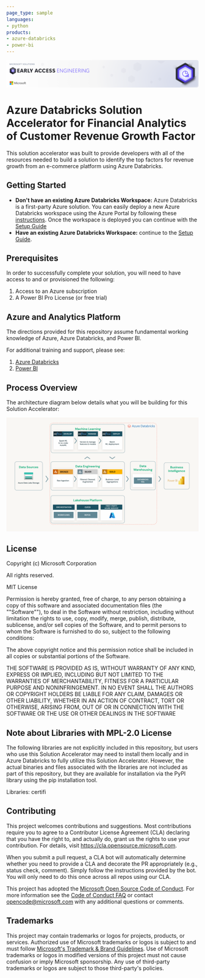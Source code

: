 ```yaml
---
page_type: sample
languages:
- python
products:
- azure-databricks
- power-bi
---
```


![Microsoft Solutions Early Access Engineering](./reference/images/CustomerRevenueGrowthFactor.png)

# Azure Databricks Solution Accelerator for Financial Analytics of Customer Revenue Growth Factor
This solution accelerator was built to provide developers with all of the resources needed to build a solution to identify the top factors for revenue growth from an e-commerce platform using Azure Databricks.

## Getting Started
* **Don't have an existing Azure Databricks Workspace:** Azure Databricks is a first-party Azure solution. You can easily deploy a new Azure Databricks workspace using the Azure Portal by following these [instructions](https://learn.microsoft.com/en-us/azure/databricks/scenarios/quickstart-create-databricks-workspace-portal?tabs=azure-portal#create-an-azure-databricks-workspace). Once the workspace is deployed you can continue with the [Setup Guide](./setup/setup_guide.md)
* **Have an existing Azure Databricks Workspace:** continue to the [Setup Guide](./setup/setup_guide.md).

## Prerequisites
In order to successfully complete your solution, you will need to have access to and or provisioned the following:
1. Access to an Azure subscription
2. A Power BI Pro License (or free trial)

## Azure and Analytics Platform
The directions provided for this repository assume fundamental working knowledge of Azure, Azure Databricks, and Power BI.

For additional training and support, please see:
 1. [Azure Databricks](https://azure.microsoft.com/en-us/products/databricks/)
 3. [Power BI](https://docs.microsoft.com/en-us/power-bi/)

## Process Overview  

The architecture diagram below details what you will be building for this Solution Accelerator:

![Azure Databricks Architecture](./reference/images/DatabricksArchitecture.png)

## License
Copyright (c) Microsoft Corporation

All rights reserved.

MIT License

Permission is hereby granted, free of charge, to any person obtaining a copy of this software and associated documentation files (the ""Software""), to deal in the Software without restriction, including without limitation the rights to use, copy, modify, merge, publish, distribute, sublicense, and/or sell copies of the Software, and to permit persons to whom the Software is furnished to do so, subject to the following conditions:

The above copyright notice and this permission notice shall be included in all copies or substantial portions of the Software.

THE SOFTWARE IS PROVIDED AS IS, WITHOUT WARRANTY OF ANY KIND, EXPRESS OR IMPLIED, INCLUDING BUT NOT LIMITED TO THE WARRANTIES OF MERCHANTABILITY, FITNESS FOR A PARTICULAR PURPOSE AND NONINFRINGEMENT. IN NO EVENT SHALL THE AUTHORS OR COPYRIGHT HOLDERS BE LIABLE FOR ANY CLAIM, DAMAGES OR OTHER LIABILITY, WHETHER IN AN ACTION OF CONTRACT, TORT OR OTHERWISE, ARISING FROM, OUT OF OR IN CONNECTION WITH THE SOFTWARE OR THE USE OR OTHER DEALINGS IN THE SOFTWARE

## Note about Libraries with MPL-2.0 License

The following libraries are not explicitly included in this repository, but users who use this Solution Accelerator may need to install them locally and in Azure Databricks to fully utilize this Solution Accelerator. However, the actual binaries and files associated with the libraries are not included as part of this repository, but they are available for installation via the PyPI library using the pip installation tool.  
  
Libraries: certifi

## Contributing

This project welcomes contributions and suggestions.  Most contributions require you to agree to a Contributor License Agreement (CLA) declaring that you have the right to, and actually do, grant us the rights to use your contribution. For details, visit https://cla.opensource.microsoft.com.

When you submit a pull request, a CLA bot will automatically determine whether you need to provide a CLA and decorate the PR appropriately (e.g., status check, comment). Simply follow the instructions provided by the bot. You will only need to do this once across all repos using our CLA.

This project has adopted the [Microsoft Open Source Code of Conduct](https://opensource.microsoft.com/codeofconduct/). For more information see the [Code of Conduct FAQ](https://opensource.microsoft.com/codeofconduct/faq/) or contact [opencode@microsoft.com](mailto:opencode@microsoft.com) with any additional questions or comments.

## Trademarks

This project may contain trademarks or logos for projects, products, or services. Authorized use of Microsoft trademarks or logos is subject to and must follow [Microsoft's Trademark & Brand Guidelines](https://www.microsoft.com/en-us/legal/intellectualproperty/trademarks/usage/general). Use of Microsoft trademarks or logos in modified versions of this project must not cause confusion or imply Microsoft sponsorship. Any use of third-party trademarks or logos are subject to those third-party's policies.

